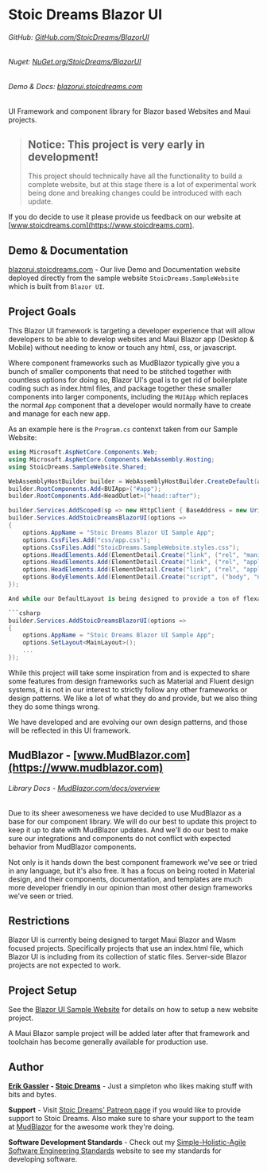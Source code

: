 # Stoic Dreams Blazor UI
###### GitHub: [GitHub.com/StoicDreams/BlazorUI](https://github.com/StoicDreams/BlazorUI)
###### Nuget: [NuGet.org/StoicDreams/BlazorUI](https://nuget.org/StoicDreams/BlazorUI)
###### Demo & Docs: [blazorui.stoicdreams.com](https://blazorui.stoicdreams.com)

UI Framework and component library for Blazor based Websites and Maui projects.

> ## **Notice:** This project is very early in development!
> This project should technically have all the functionality to build a complete website, but at this stage there is a lot of experimental work being done and breaking changes could be introduced with each update.

If you do decide to use it please provide us feedback on our website at [www.stoicdreams.com](https://www.stoicdreams.com).

## Demo & Documentation

[blazorui.stoicdreams.com](https://blazorui.stoicdreams.com) - Our live Demo and Documentation website deployed directly from the sample website `StoicDreams.SampleWebsite` which is built from `Blazor UI`.

## Project Goals

This Blazor UI framework is targeting a developer experience that will allow developers to be able to develop websites and Maui Blazor app (Desktop & Mobile) without needing to know or touch any html, css, or javascript.

Where component frameworks such as MudBlazor typically give you a bunch of smaller components that need to be stitched together with countless options for doing so, Blazor UI's goal is to get rid of boilerplate coding such as index.html files, and package together these smaller components into larger components, including the `MUIApp` which replaces the normal `App` component that a developer would normally have to create and manage for each new app.

As an example here is the `Program.cs` contenxt taken from our Sample Website:
```csharp
using Microsoft.AspNetCore.Components.Web;
using Microsoft.AspNetCore.Components.WebAssembly.Hosting;
using StoicDreams.SampleWebsite.Shared;

WebAssemblyHostBuilder builder = WebAssemblyHostBuilder.CreateDefault(args);
builder.RootComponents.Add<BUIApp>("#app");
builder.RootComponents.Add<HeadOutlet>("head::after");

builder.Services.AddScoped(sp => new HttpClient { BaseAddress = new Uri(builder.HostEnvironment.BaseAddress) });
builder.Services.AddStoicDreamsBlazorUI(options =>
{
	options.AppName = "Stoic Dreams Blazor UI Sample App";
	options.CssFiles.Add("css/app.css");
	options.CssFiles.Add("StoicDreams.SampleWebsite.styles.css");
	options.HeadElements.Add(ElementDetail.Create("link", ("rel", "manifest")));
	options.HeadElements.Add(ElementDetail.Create("link", ("rel", "apple-touch-icon"), ("sizes", "512x512"), ("href", "icon-512.png")));
	options.HeadElements.Add(ElementDetail.Create("link", ("rel", "apple-touch-icon"), ("sizes", "192x192"), ("href", "icon-192.png")));
	options.BodyElements.Add(ElementDetail.Create("script", ("body", "navigator.serviceWorker.register('service-worker.js');"), ("type", "text/javascript")));
});

And while our DefaultLayout is being designed to provide a ton of flexability through simple config changes, we recognize some developers will want to do layouts that follow their own standards, so we allow a simple mechanism to set your own layout.

```csharp
builder.Services.AddStoicDreamsBlazorUI(options =>
{
	options.AppName = "Stoic Dreams Blazor UI Sample App";
	options.SetLayout<MainLayout>();
	...
});

```

While this project will take some inspiration from and is expected to share some features from design frameworks such as Material and Fluent design systems, it is not in our interest to strictly follow any other frameworks or design patterns. We like a lot of what they do and provide, but we also thing they do some things wrong.

We have developed and are evolving our own design patterns, and those will be reflected in this UI framework.


## MudBlazor - [www.MudBlazor.com](https://www.mudblazor.com)
###### Library Docs - [MudBlazor.com/docs/overview](https://mudblazor.com/docs/overview)

Due to its sheer awesomeness we have decided to use MudBlazor as a base for our component library. We will do our best to update this project to keep it up to date with MudBlazor updates. And we'll do our best to make sure our integrations and components do not conflict with expected behavior from MudBlazor components.

Not only is it hands down the best component framework we've see or tried in any language, but it's also free. It has a focus on being rooted in Material design, and their components, documentation, and templates are much more developer friendly in our opinion than most other design frameworks we've seen or tried.

## Restrictions

Blazor UI is currently being designed to target Maui Blazor and Wasm focused projects. Specifically projects that use an index.html file, which Blazor UI is including from its collection of static files. Server-side Blazor projects are not expected to work.

## Project Setup

See the [Blazor UI Sample Website](https://github.com/StoicDreams/BlazorUI/tree/main/StoicDreams.SampleWebsite) for details on how to setup a new website project.

A Maui Blazor sample project will be added later after that framework and toolchain has become generally available for production use.


## Author

**[Erik Gassler](https://www.erikgassler.com/home) - [Stoic Dreams](https://www.stoicdreams.com/home)** - Just a simpleton who likes making stuff with bits and bytes.

**Support** - Visit [Stoic Dreams' Patreon page](https://www.patreon.com/stoicdreams) if you would like to provide support to Stoic Dreams.
Also make sure to share your support to the team at [MudBlazor](https://github.com/sponsors/MudBlazor) for the awesome work they're doing.


**Software Development Standards** - Check out my [Simple-Holistic-Agile Software Engineering Standards](https://www.softwarestandards.dev/home) website to see my standards for developing software.

